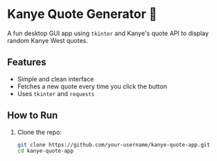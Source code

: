 # Kanye Quote Generator 🎤

A fun desktop GUI app using `tkinter` and Kanye's quote API to display random Kanye West quotes.

## Features
- Simple and clean interface
- Fetches a new quote every time you click the button
- Uses `tkinter` and `requests`

## How to Run
1. Clone the repo:
   ```bash
   git clone https://github.com/your-username/kanye-quote-app.git
   cd kanye-quote-app
